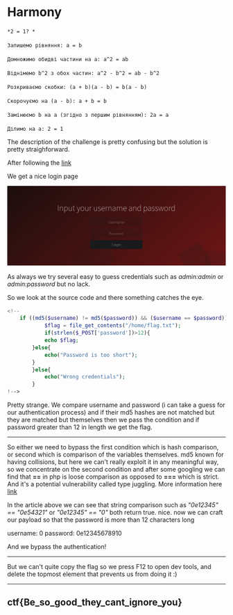 # Harmony

```
*2 = 1? *

Запишемо рівняння: a = b

Домножимо обидві частини на a: a^2 = ab

Віднімемо b^2 з обох частин: a^2 - b^2 = ab - b^2

Розкриваємо скобки: (a + b)(a - b) = b(a - b)

Скорочуємо на (a - b): a + b = b

Замінюємо b на a (згідно з першим рівнянням): 2a = a

Ділимо на a: 2 = 1
```

The description of the challenge is pretty confusing but the solution is pretty straighforward.

After following the [link](https://harmony.ua30ctf.org/)

We get a nice login page

![Harmony](./images/harmony_login.png)

As always we try several easy to guess credentials such as _admin:admin_ or _admin:password_ but no lack.

So we look at the source code and there something catches the eye. 


```php
<!--
	if ((md5($username) != md5($password)) && ($username == $password)){
			$flag = file_get_contents("/home/flag.txt");
			if(strlen($_POST['password'])>12){
			echo $flag;
		}else{
			echo("Password is too short");
		}
		}else{
			echo("Wrong credentials");
		}
!-->
```

Pretty strange. We compare username and password (i can take a guess for our authentication process) and if their md5 hashes are not matched but they are matched but themselves then we pass the condition and if password greater than 12 in length we get the flag. 

---

So either we need to bypass the first condition which is hash comparison, or second which is comparison of the variables themselves. md5 known for having collisions, but here we can't really exploit it in any meaningful way, so we concentrate on the second condition and after some googling we can find that __==__ in php is loose comparison as opposed to __===__ which is strict. And it's a potential vulnerability called type juggling. More information here [link](https://owasp.org/www-pdf-archive/PHPMagicTricks-TypeJuggling.pdf) 

In the article above we can see that string comparison such as _"0e12345" == "0e54321"_ or _"0e12345" == "0"_ both return true. nice. now we can craft our payload so that the password is more than 12 characters long

username: 0
password: 0e12345678910

And we bypass the authentication!


---

But we can't quite copy the flag so we press F12 to open dev tools, and delete the topmost element  that prevents us from doing it :)

---

## ctf{Be_so_good_they_cant_ignore_you}


